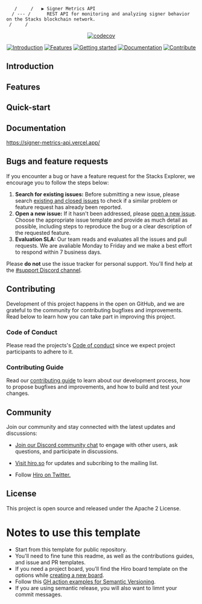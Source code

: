        /     /   ▶ Signer Metrics API   
      / --- /      REST API for monitoring and analyzing signer behavior on the Stacks blockchain network.
     /     /       

<div align="center">
  
[![codecov](https://codecov.io/gh/hirosystems/signer-metrics-api/branch/main/graph/badge.svg?token=z6VwMM0h0C)](https://codecov.io/gh/hirosystems/signer-metrics-api)

</div>

<div align="center">

[![Introduction](https://img.shields.io/badge/%23-%20Introduction%20-orange?labelColor=gray)](#Introduction)
[![Features](https://img.shields.io/badge/%23-Features-orange?labelColor=gray)](#Features)
[![Getting started](https://img.shields.io/badge/%23-Quick%20Start-orange?labelColor=gray)](#Quick-start)
[![Documentation](https://img.shields.io/badge/%23-Documentation-orange?labelColor=gray)](#Documentation)
[![Contribute](https://img.shields.io/badge/%23-Contribute-orange?labelColor=gray)](#Contribute)

</div>


## Introduction

## Features

## Quick-start

## Documentation

https://signer-metrics-api.vercel.app/

## Bugs and feature requests

If you encounter a bug or have a feature request for the Stacks Explorer, we encourage you to follow the steps below:

 1. **Search for existing issues:** Before submitting a new issue, please search [existing and closed issues](https://github.com/hirosystems/.github/issues) to check if a similar problem or feature request has already been reported.
 1. **Open a new issue:** If it hasn't been addressed, please [open a new issue](https://github.com/hirosystems/.github/issues/new/choose). Choose the appropriate issue template and provide as much detail as possible, including steps to reproduce the bug or a clear description of the requested feature.
 1. **Evaluation SLA:** Our team reads and evaluates all the issues and pull requests. We are avaliable Monday to Friday and we make a best effort to respond within 7 business days.

Please **do not** use the issue tracker for personal support. You'll find help at the [#support Discord channel](https://discord.gg/SK3DxdsP).


## Contributing

Development of this project happens in the open on GitHub, and we are grateful to the community for contributing bugfixes and improvements. Read below to learn how you can take part in improving this project.

### Code of Conduct
Please read the projects's [Code of conduct](https://github.com/hirosystems/.github/blob/main/CODE_OF_CONDUCT.md) since we expect project participants to adhere to it. 

### Contributing Guide
Read our [contributing guide](https://github.com/hirosystems/.github/blob/main/.github/CONTRIBUTING.md) to learn about our development process, how to propose bugfixes and improvements, and how to build and test your changes.


## Community

Join our community and stay connected with the latest updates and discussions:

- [Join our Discord community chat](https://discord.gg/ZQR6cyZC) to engage with other users, ask questions, and participate in discussions.

- [Visit hiro.so](https://www.hiro.so/) for updates and subcribing to the mailing list.

- Follow [Hiro on Twitter.](https://twitter.com/hirosystems)

## License

This project is open source and released under the Apache 2 License.

# Notes to use this template

- Start from this template for public repository.
- You'll need to fine tune this readme, as well as the contributions guides, and issue and PR templates.
- If you need a project board, you'll find the Hiro board template on the options while [creating a new board](https://github.com/orgs/hirosystems/projects).
- Follow this [GH action examples for Semantic Versioning](https://github.com/hirosystems/gh-actions-example).
- If you are using semantic release, you will also want to limnt your commit messages.
